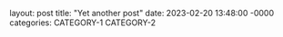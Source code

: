 layout: post
title: "Yet another post"
date: 2023-02-20 13:48:00 -0000
categories: CATEGORY-1 CATEGORY-2

